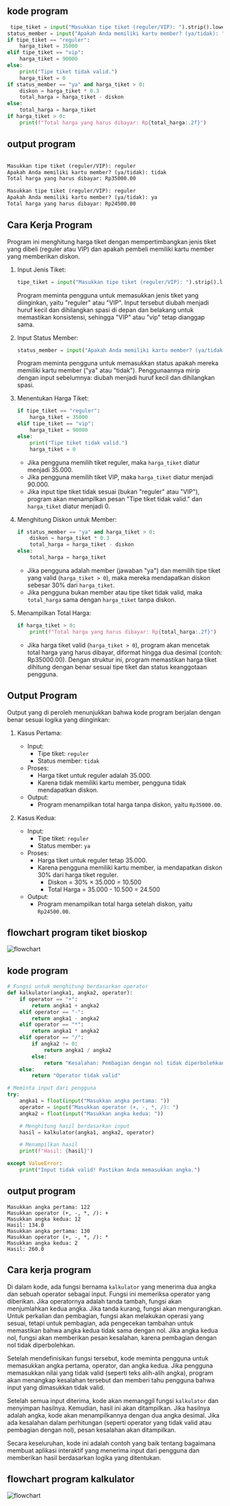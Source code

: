 ## kode program 
```python
 tipe_tiket = input("Masukkan tipe tiket (reguler/VIP): ").strip().lower()
status_member = input("Apakah Anda memiliki kartu member? (ya/tidak): ").strip().lower()
if tipe_tiket == "reguler":
    harga_tiket = 35000
elif tipe_tiket == "vip":
    harga_tiket = 90000
else:
    print("Tipe tiket tidak valid.")
    harga_tiket = 0
if status_member == "ya" and harga_tiket > 0:
    diskon = harga_tiket * 0.3
    total_harga = harga_tiket - diskon
else:
    total_harga = harga_tiket
if harga_tiket > 0:
    print(f"Total harga yang harus dibayar: Rp{total_harga:.2f}")
```

## output program
```markdown

Masukkan tipe tiket (reguler/VIP): reguler
Apakah Anda memiliki kartu member? (ya/tidak): tidak
Total harga yang harus dibayar: Rp35000.00

Masukkan tipe tiket (reguler/VIP): reguler
Apakah Anda memiliki kartu member? (ya/tidak): ya
Total harga yang harus dibayar: Rp24500.00

```

## Cara Kerja Program
Program ini menghitung harga tiket dengan mempertimbangkan jenis tiket yang dibeli (reguler atau VIP) dan apakah pembeli memiliki kartu member yang memberikan diskon. 

1. Input Jenis Tiket:
   ```python
   tipe_tiket = input("Masukkan tipe tiket (reguler/VIP): ").strip().lower()
   ```
   Program meminta pengguna untuk memasukkan jenis tiket yang diinginkan, yaitu "reguler" atau "VIP". Input tersebut diubah menjadi huruf kecil dan dihilangkan spasi di depan dan belakang untuk memastikan konsistensi, sehingga "VIP" atau "vip" tetap dianggap sama.

2. Input Status Member:
   ```python
   status_member = input("Apakah Anda memiliki kartu member? (ya/tidak): ").strip().lower()
   ```
   Program meminta pengguna untuk memasukkan status apakah mereka memiliki kartu member ("ya" atau "tidak"). Penggunaannya mirip dengan input sebelumnya: diubah menjadi huruf kecil dan dihilangkan spasi.

3. Menentukan Harga Tiket:
   ```python
   if tipe_tiket == "reguler":
       harga_tiket = 35000
   elif tipe_tiket == "vip":
       harga_tiket = 90000
   else:
       print("Tipe tiket tidak valid.")
       harga_tiket = 0
   ```
   - Jika pengguna memilih tiket reguler, maka `harga_tiket` diatur menjadi 35.000.
   - Jika pengguna memilih tiket VIP, maka `harga_tiket` diatur menjadi 90.000.
   - Jika input tipe tiket tidak sesuai (bukan "reguler" atau "VIP"), program akan menampilkan pesan "Tipe tiket tidak valid." dan `harga_tiket` diatur menjadi 0.

4. Menghitung Diskon untuk Member:
   ```python
   if status_member == "ya" and harga_tiket > 0:
       diskon = harga_tiket * 0.3
       total_harga = harga_tiket - diskon
   else:
       total_harga = harga_tiket
   ```
   - Jika pengguna adalah member (jawaban "ya") dan memilih tipe tiket yang valid (`harga_tiket > 0`), maka mereka mendapatkan diskon sebesar 30% dari `harga_tiket`.
   - Jika pengguna bukan member atau tipe tiket tidak valid, maka `total_harga` sama dengan `harga_tiket` tanpa diskon.

5. Menampilkan Total Harga:
   ```python
   if harga_tiket > 0:
       print(f"Total harga yang harus dibayar: Rp{total_harga:.2f}")
   ```
   - Jika harga tiket valid (`harga_tiket > 0`), program akan mencetak total harga yang harus dibayar, diformat hingga dua desimal (contoh: Rp35000.00).
Dengan struktur ini, program memastikan harga tiket dihitung dengan benar sesuai tipe tiket dan status keanggotaan pengguna.

## Output Program 
Output yang di peroleh menunjukkan bahwa kode program berjalan dengan benar sesuai logika yang diinginkan:

1. Kasus Pertama:
   - Input:
     - Tipe tiket: `reguler`
     - Status member: `tidak`
   - Proses:
     - Harga tiket untuk reguler adalah 35.000.
     - Karena tidak memiliki kartu member, pengguna tidak mendapatkan diskon.
   - Output:
     - Program menampilkan total harga tanpa diskon, yaitu `Rp35000.00`.

2. Kasus Kedua:
   - Input:
     - Tipe tiket: `reguler`
     - Status member: `ya`
   - Proses:
     - Harga tiket untuk reguler tetap 35.000.
     - Karena pengguna memiliki kartu member, ia mendapatkan diskon 30% dari harga tiket reguler.
       - Diskon = 30% × 35.000 = 10.500
       - Total Harga = 35.000 - 10.500 = 24.500
   - Output:
     - Program menampilkan total harga setelah diskon, yaitu `Rp24500.00`.

## flowchart program tiket bioskop
 ![flowchart](Flowchartbioskop.png)

 
## kode program 
```python
# Fungsi untuk menghitung berdasarkan operator
def kalkulator(angka1, angka2, operator):
    if operator == "+":
        return angka1 + angka2
    elif operator == "-":
        return angka1 - angka2
    elif operator == "*":
        return angka1 * angka2
    elif operator == "/":
        if angka2 != 0:
            return angka1 / angka2
        else:
            return "Kesalahan: Pembagian dengan nol tidak diperbolehkan"
    else:
        return "Operator tidak valid"

# Meminta input dari pengguna
try:
    angka1 = float(input("Masukkan angka pertama: "))
    operator = input("Masukkan operator (+, -, *, /): ")
    angka2 = float(input("Masukkan angka kedua: "))

    # Menghitung hasil berdasarkan input
    hasil = kalkulator(angka1, angka2, operator)

    # Menampilkan hasil
    print(f"Hasil: {hasil}")

except ValueError:
    print("Input tidak valid! Pastikan Anda memasukkan angka.")
 ```

## output program
```
Masukkan angka pertama: 122
Masukkan operator (+, -, *, /): +
Masukkan angka kedua: 12
Hasil: 134.0
Masukkan angka pertama: 130 
Masukkan operator (+, -, *, /): *
Masukkan angka kedua: 2
Hasil: 260.0

```
## Cara kerja program

Di dalam kode, ada fungsi bernama `kalkulator` yang menerima dua angka dan sebuah operator sebagai input. Fungsi ini memeriksa operator yang diberikan. Jika operatornya adalah tanda tambah, fungsi akan menjumlahkan kedua angka. Jika tanda kurang, fungsi akan mengurangkan. Untuk perkalian dan pembagian, fungsi akan melakukan operasi yang sesuai, tetapi untuk pembagian, ada pengecekan tambahan untuk memastikan bahwa angka kedua tidak sama dengan nol. Jika angka kedua nol, fungsi akan memberikan pesan kesalahan, karena pembagian dengan nol tidak diperbolehkan.

Setelah mendefinisikan fungsi tersebut, kode meminta pengguna untuk memasukkan angka pertama, operator, dan angka kedua. Jika pengguna memasukkan nilai yang tidak valid (seperti teks alih-alih angka), program akan menangkap kesalahan tersebut dan memberi tahu pengguna bahwa input yang dimasukkan tidak valid.

Setelah semua input diterima, kode akan memanggil fungsi `kalkulator` dan menyimpan hasilnya. Kemudian, hasil ini akan ditampilkan. Jika hasilnya adalah angka, kode akan menampilkannya dengan dua angka desimal. Jika ada kesalahan dalam perhitungan (seperti operator yang tidak valid atau pembagian dengan nol), pesan kesalahan akan ditampilkan.

Secara keseluruhan, kode ini adalah contoh yang baik tentang bagaimana membuat aplikasi interaktif yang menerima input dari pengguna dan memberikan hasil berdasarkan logika yang ditentukan. 

## flowchart program kalkulator
 ![flowchart](Flowchartkalkulator.png)
